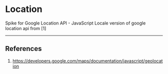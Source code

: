 # Location
Spike for Google Location API - JavaScript
Locale version of google location api from [1]


---
## References
1. https://developers.google.com/maps/documentation/javascript/geolocation
